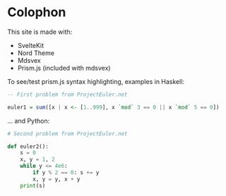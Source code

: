 # Colophon

This site is made with:

- SvelteKit
- Nord Theme
- Mdsvex
- Prism.js (included with mdsvex)

To see/test prism.js syntax highlighting, examples in Haskell:

```haskell
-- First problem from ProjectEuler.net

euler1 = sum([x | x <- [1..999], x `mod` 3 == 0 || x `mod` 5 == 0])
```
... and Python:

```python
# Second problem from ProjectEuler.net

def euler2():
    s = 0
    x, y = 1, 2
    while y <= 4e6:
        if y % 2 == 0: s += y
        x, y = y, x + y
    print(s)
```
